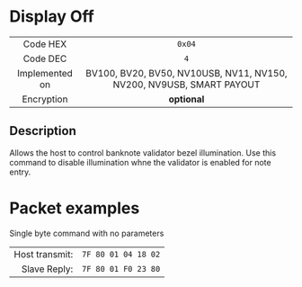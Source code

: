 # Display Off

|                   |                       |
|:-----------------:|:---------------------:|
| Code HEX          | `0x04`                |
| Code DEC          | `4`                  |
| Implemented on    | BV100, BV20, BV50, NV10USB, NV11, NV150, NV200, NV9USB, SMART PAYOUT |
| Encryption        | **optional**          |

## Description
Allows the host to control banknote validator bezel illumination. Use this command to
disable illumination whne the validator is enabled for note entry.

# Packet examples

Single byte command with no parameters

|                |                       |
|---------------:|:----------------------|
| Host transmit: | `7F 80 01 04 18 02` |
| Slave Reply:   | `7F 80 01 F0 23 80` |
